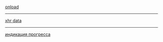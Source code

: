[onload](https://learn.javascript.ru/xhr-onprogress)
***
[xhr data](https://plainjs.com/javascript/ajax/send-ajax-get-and-post-requests-47/)
***
[индикация прогресса](https://learn.javascript.ru/xhr-onprogress)
